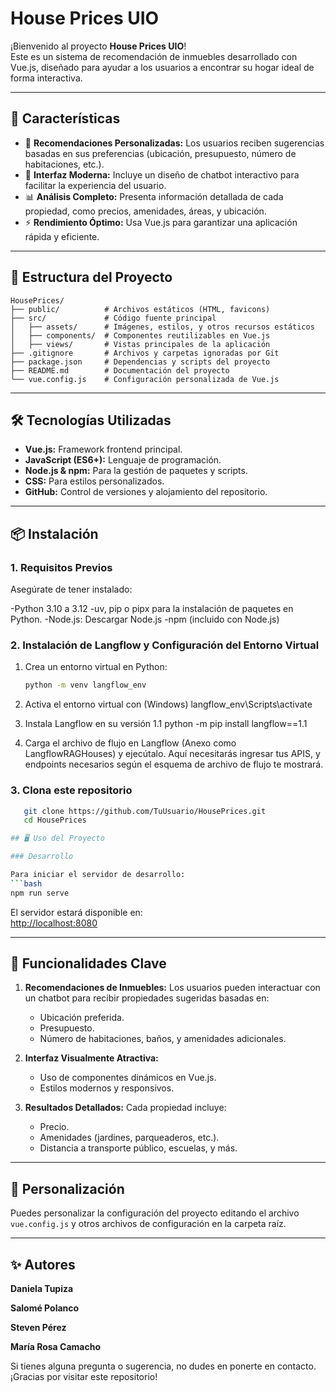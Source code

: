 # House Prices UIO

¡Bienvenido al proyecto **House Prices UIO**!  
Este es un sistema de recomendación de inmuebles desarrollado con Vue.js, diseñado para ayudar a los usuarios a encontrar su hogar ideal de forma interactiva.

---

## 🚀 Características

- 🏡 **Recomendaciones Personalizadas:** Los usuarios reciben sugerencias basadas en sus preferencias (ubicación, presupuesto, número de habitaciones, etc.).
- 🌟 **Interfaz Moderna:** Incluye un diseño de chatbot interactivo para facilitar la experiencia del usuario.
- 📊 **Análisis Completo:** Presenta información detallada de cada propiedad, como precios, amenidades, áreas, y ubicación.
- ⚡ **Rendimiento Óptimo:** Usa Vue.js para garantizar una aplicación rápida y eficiente.

---

## 📂 Estructura del Proyecto

```
HousePrices/
├── public/          # Archivos estáticos (HTML, favicons)
├── src/             # Código fuente principal
│   ├── assets/      # Imágenes, estilos, y otros recursos estáticos
│   ├── components/  # Componentes reutilizables en Vue.js
│   ├── views/       # Vistas principales de la aplicación
├── .gitignore       # Archivos y carpetas ignoradas por Git
├── package.json     # Dependencias y scripts del proyecto
├── README.md        # Documentación del proyecto
└── vue.config.js    # Configuración personalizada de Vue.js
```

---

## 🛠️ Tecnologías Utilizadas

- **Vue.js:** Framework frontend principal.
- **JavaScript (ES6+):** Lenguaje de programación.
- **Node.js & npm:** Para la gestión de paquetes y scripts.
- **CSS:** Para estilos personalizados.
- **GitHub:** Control de versiones y alojamiento del repositorio.


---

## 📦 Instalación

### 1. Requisitos Previos

Asegúrate de tener instalado:

-Python 3.10 a 3.12
-uv, pip o pipx para la instalación de paquetes en Python.
-Node.js: Descargar Node.js
-npm (incluido con Node.js)

### 2. Instalación de Langflow y Configuración del Entorno Virtual

1. Crea un entorno virtual en Python:

   ```bash
   python -m venv langflow_env

2. Activa el entorno virtual con (Windows) langflow_env\Scripts\activate
3. Instala Langflow en su versión 1.1 python -m pip install langflow==1.1
4. Carga el archivo de flujo en Langflow (Anexo como LangflowRAGHouses) y ejecútalo.
    Aquí necesitarás ingresar tus APIS, y endpoints necesarios según el esquema de archivo de flujo te mostrará.

### 3. Clona este repositorio
   
```bash
   git clone https://github.com/TuUsuario/HousePrices.git
   cd HousePrices

## 🖥️ Uso del Proyecto

### Desarrollo

Para iniciar el servidor de desarrollo:
```bash
npm run serve
```

El servidor estará disponible en:  
[http://localhost:8080](http://localhost:8080)

---

## 🌟 Funcionalidades Clave

1. **Recomendaciones de Inmuebles:**
   Los usuarios pueden interactuar con un chatbot para recibir propiedades sugeridas basadas en:
   - Ubicación preferida.
   - Presupuesto.
   - Número de habitaciones, baños, y amenidades adicionales.

2. **Interfaz Visualmente Atractiva:**
   - Uso de componentes dinámicos en Vue.js.
   - Estilos modernos y responsivos.

3. **Resultados Detallados:**
   Cada propiedad incluye:
   - Precio.
   - Amenidades (jardines, parqueaderos, etc.).
   - Distancia a transporte público, escuelas, y más.

---

## 🔧 Personalización

Puedes personalizar la configuración del proyecto editando el archivo `vue.config.js` y otros archivos de configuración en la carpeta raíz.

---

## ✨ Autores

**Daniela Tupiza**

**Salomé Polanco**

**Steven Pérez**

**María Rosa Camacho**
    

Si tienes alguna pregunta o sugerencia, no dudes en ponerte en contacto. ¡Gracias por visitar este repositorio!
